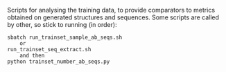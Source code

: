 Scripts for analysing the training data, to provide comparators to metrics obtained on generated structures and sequences.
Some scripts are called by other, so stick to running (in order):

    sbatch run_trainset_sample_ab_seqs.sh
        or
    run_trainset_seq_extract.sh
        and then
    python trainset_number_ab_seqs.py
